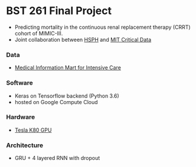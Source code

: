 # BST 261 Final Project
* Predicting mortality in the continuous renal replacement therapy (CRRT) cohort of MIMIC-III.
* Joint collaboration between [HSPH](https://www.hsph.harvard.edu/) and [MIT Critical Data](http://criticaldata.mit.edu/)

### Data
* [Medical Information Mart for Intensive Care](https://mimic.physionet.org/)

### Software
* Keras on Tensorflow backend (Python 3.6) 
* hosted on Google Compute Cloud

### Hardware
* [Tesla K80 GPU](https://www.nvidia.com/en-us/data-center/tesla-k80/)

### Architecture
* GRU + 4 layered RNN with dropout
